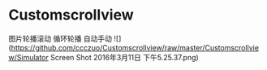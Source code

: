 # Customscrollview
图片轮播滚动  循环轮播  自动手动
![](https://github.com/ccczuo/Customscrollview/raw/master/Customscrollview/Simulator Screen Shot 2016年3月11日 下午5.25.37.png)  

